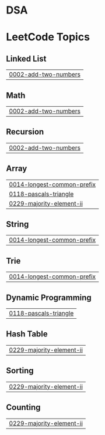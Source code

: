 # DSA
<!---LeetCode Topics Start-->
# LeetCode Topics
## Linked List
|  |
| ------- |
| [0002-add-two-numbers](https://github.com/soloshowdown/DSA/tree/master/0002-add-two-numbers) |
## Math
|  |
| ------- |
| [0002-add-two-numbers](https://github.com/soloshowdown/DSA/tree/master/0002-add-two-numbers) |
## Recursion
|  |
| ------- |
| [0002-add-two-numbers](https://github.com/soloshowdown/DSA/tree/master/0002-add-two-numbers) |
## Array
|  |
| ------- |
| [0014-longest-common-prefix](https://github.com/soloshowdown/DSA/tree/master/0014-longest-common-prefix) |
| [0118-pascals-triangle](https://github.com/soloshowdown/DSA/tree/master/0118-pascals-triangle) |
| [0229-majority-element-ii](https://github.com/soloshowdown/DSA/tree/master/0229-majority-element-ii) |
## String
|  |
| ------- |
| [0014-longest-common-prefix](https://github.com/soloshowdown/DSA/tree/master/0014-longest-common-prefix) |
## Trie
|  |
| ------- |
| [0014-longest-common-prefix](https://github.com/soloshowdown/DSA/tree/master/0014-longest-common-prefix) |
## Dynamic Programming
|  |
| ------- |
| [0118-pascals-triangle](https://github.com/soloshowdown/DSA/tree/master/0118-pascals-triangle) |
## Hash Table
|  |
| ------- |
| [0229-majority-element-ii](https://github.com/soloshowdown/DSA/tree/master/0229-majority-element-ii) |
## Sorting
|  |
| ------- |
| [0229-majority-element-ii](https://github.com/soloshowdown/DSA/tree/master/0229-majority-element-ii) |
## Counting
|  |
| ------- |
| [0229-majority-element-ii](https://github.com/soloshowdown/DSA/tree/master/0229-majority-element-ii) |
<!---LeetCode Topics End-->